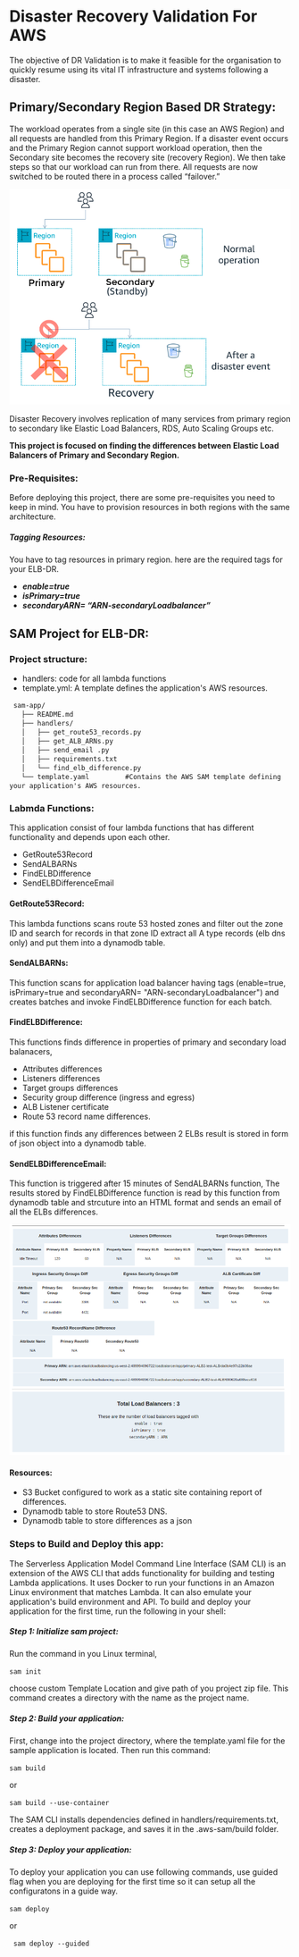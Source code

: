 # Disaster Recovery Validation For AWS

The objective of DR Validation is to make it feasible for the organisation to quickly resume using its vital IT infrastructure and systems following a disaster.

## Primary/Secondary Region Based DR Strategy:
The workload operates from a single site (in this case an AWS Region) and all requests are handled from this Primary Region. If a disaster event occurs and the Primary Region cannot support workload operation, then the Secondary site becomes the recovery site (recovery Region). We then take steps so that our workload can run from there. All requests are now switched to be routed there in a process called “failover.”

![alt text for screen readers](./images/dr.png ) 

Disaster Recovery involves replication of many services from primary region to secondary like Elastic Load Balancers, RDS, Auto Scaling Groups etc.

**This project is focused on finding the differences between Elastic Load Balancers of Primary and Secondary Region.**
### Pre-Requisites:
Before deploying this project, there are some pre-requisites you need to keep in mind.
You have to provision resources in both regions with the same architecture.
##### Tagging Resources:
You have to tag resources in primary region. here are the required tags for your ELB-DR.
- ***enable=true*** 
- ***isPrimary=true***
- ***secondaryARN= “ARN-secondaryLoadbalancer”***


## SAM Project for ELB-DR:
### Project structure:
- handlers: code for all lambda functions
- template.yml: A template defines the application's AWS resources.
```
 sam-app/
   ├── README.md
   ├── handlers/
   │   ├── get_route53_records.py
   │   ├── get_ALB_ARNs.py       
   │   ├── send_email .py
   │   ├── requirements.txt
   │   └── find_elb_difference.py
   └── template.yaml         #Contains the AWS SAM template defining your application's AWS resources.
```
### Labmda Functions:
This application consist of four lambda functions that has different functionality and depends upon each other.
- GetRoute53Record
- SendALBARNs
- FindELBDifference
- SendELBDifferenceEmail
 
#### GetRoute53Record:
This lambda functions scans route 53 hosted zones and filter out the zone ID and search for records in that zone ID extract all A type records (elb dns only) and put them into a dynamodb table.

#### SendALBARNs:
This function scans for application load balancer having tags (enable=true, isPrimary=true and secondaryARN= "ARN-secondaryLoadbalancer") and creates batches and invoke FindELBDifference function for each batch.
#### FindELBDifference:
This functions finds difference in properties of primary and secondary load balanacers,
- Attributes differences
- Listeners differences
- Target groups differences
- Security group difference (ingress and egress)
- ALB Listener certificate
- Route 53 record name differences.

if this function finds any differences between 2 ELBs result is stored in form of json object into a dynamodb table.
#### SendELBDifferenceEmail:
This function is triggered after 15 minutes of SendALBARNs function, The results stored by FindELBDifference function is read by this function from dynamodb table and strcuture into an HTML format and sends an email of all the ELBs differences.

![alt text for screen readers](./images/email_format.png "Email Format") 


#### Resources:
- S3 Bucket configured to work as a static site containing report of differences.
- Dynamodb table to store Route53 DNS.
- Dynamodb table to store differences as a json

### Steps to Build and Deploy this app:
The Serverless Application Model Command Line Interface (SAM CLI) is an extension of the AWS CLI that adds functionality for building and testing Lambda applications. It uses Docker to run your functions in an Amazon Linux environment that matches Lambda. It can also emulate your application's build environment and API.
To build and deploy your application for the first time, run the following in your shell:
##### Step 1: Initialize sam project:
Run the command in you Linux terminal, 

```sam init```

choose custom Template Location and give path of you project zip file.
This command creates a directory with the name as the project name.

##### Step 2: Build your application:
First, change into the project directory, where the template.yaml file for the sample application is located. Then run this command:

```sam build```

or 

```sam build --use-container```

The SAM CLI installs dependencies defined in handlers/requirements.txt, creates a deployment package, and saves it in the .aws-sam/build folder.

##### Step 3: Deploy your application:
To deploy your application you can use following commands, use guided flag when you are deploying for the first time so it can setup all the configuratons in a guide way.

```sam deploy```

or 

``` sam deploy --guided```

